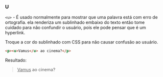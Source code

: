 ### U

`<u>` - É usado normalmente para mostrar que uma palavra está com erro de ortografia. ela renderiza um sublinhado embaixo do texto então tome cuidado para não confundir o usuário, pois ele pode pensar que é um hyperlink.

Troque a cor do sublinhado com CSS para não causar confusão ao usuário.

```html
<p><u>Vamus</u> ao cinema?</p>

```

Resultado:

><p><u>Vamus</u> ao cinema?</p>
